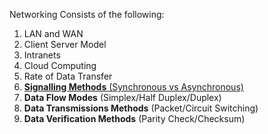 Networking Consists of the following:

1. LAN and WAN
2. Client Server Model
3. Intranets
4. Cloud Computing
5. Rate of Data Transfer
6. [**Signalling Methods** (Synchronous vs Asynchronous)](https://github.com/wangsiyang68/Coding-Pains/blob/master/Content%20Notes/Interacting%20with%20everything%20but%20humans/Networking/Signalling%20Methods.md)
7. **Data Flow Modes** (Simplex/Half Duplex/Duplex)
8. **Data Transmissions Methods** (Packet/Circuit Switching)
9. **Data Verification Methods** (Parity Check/Checksum)
